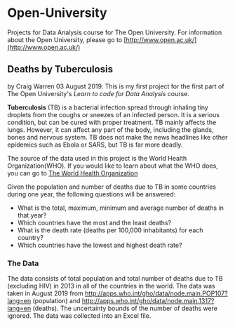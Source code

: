 # Open-University
Projects for Data Analysis course for The Open University.
 For information about the Open University, please go to [http://www.open.ac.uk/](http://www.open.ac.uk/)

## Deaths by Tuberculosis
by Craig Warren 03 August 2019.
 This is my first project for the first part of The Open University's _Learn to code for Data Analysis_ course.

**Tuberculosis** (TB) is a bacterial infection spread through inhaling tiny droplets from the coughs or sneezes of an infected person. It is a serious condition, but can be cured with proper treatment. TB mainly affects the lungs. However, it can affect any part of the body, including the glands, bones and nervous system.
 TB does not make the news headlines like other epidemics such as Ebola or SARS, but TB is far more deadly.

The source of the data used in this project is the World Health Organization(WHO). If you would like to learn about what the WHO does, you can go to [The World Health Organization](https://www.who.int/)

Given the population and number of deaths due to TB in some countries during one year, the following questions will be answered:
* What is the total, maximum, minimum and average number of deaths in that year?
* Which countries have the most and the least deaths?
* What is the death rate (deaths per 100,000 inhabitants) for each country?
* Which countries have the lowest and highest death rate?

### The Data

The data consists of total population and total number of deaths due to TB (excluding HIV) in 2013 in all of the countries in the world.
The data was taken in August 2019 from http://apps.who.int/gho/data/node.main.POP107?lang=en (population) and http://apps.who.int/gho/data/node.main.1317?lang=en (deaths). The uncertainty bounds of the number of deaths were ignored.
 The data was collected into an Excel file.
